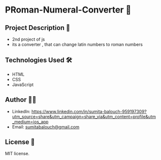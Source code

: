 # PRoman-Numeral-Converter 🚀

## Project Description 📝


- 2nd project of js
- its a converter , that can change latin numbers to roman numbers

## Technologies Used 🛠️


- HTML
- CSS
- JavaScript

## Author 👩‍💻

- LinkedIn: https://www.linkedin.com/in/sumita-balouch-959197309?utm_source=share&utm_campaign=share_via&utm_content=profile&utm_medium=ios_app
- Email: sumitabalouch@gmail.com

## License 📜
MIT license.
